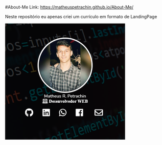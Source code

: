 #About-Me
Link: https://matheuspetrachin.github.io/About-Me/

Neste repositório eu apenas criei um currículo em formato de LandingPage

<a href="https://matheuspetrachin.github.io/About-Me/"><img src="img/about-me.png"></a>

